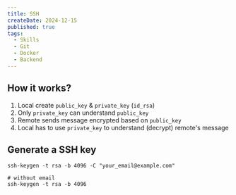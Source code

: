 ```yaml
---
title: SSH
createDate: 2024-12-15
published: true
tags:
  - Skills
  - Git
  - Docker
  - Backend
---
```

## How it works?
1. Local create `public_key` & `private_key` (`id_rsa`)
2. Only `private_key` can understand `public_key`
3. Remote sends message encrypted based on `public_key`
4. Local has to use `private_key` to understand (decrypt) remote's message
## Generate a SSH key

```shell
ssh-keygen -t rsa -b 4096 -C "your_email@example.com"

# without email
ssh-keygen -t rsa -b 4096
```
